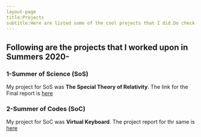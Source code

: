 ```yaml
---
layout-page
title:Projects
subtitle:Here are listed some of the cool projects that I did.Do check out!
---
```



## Following are the projects that I worked upon in Summers 2020-

### 1-Summer of Science (SoS)
My project for SoS was **The Special Theory of Relativity**.
The link for the Final report is [here](https://drive.google.com/drive/u/0/my-drive)

### 2-Summer of Codes (SoC)
My project for SoC was **Virtual Keyboard**.
The project report for thr same is [here](https://github.com/MananKGarg/SOC_20_Virtual_Keyboard)
